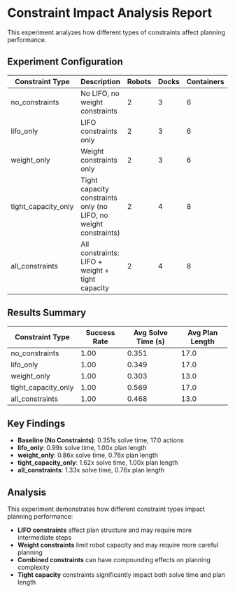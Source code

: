 # Constraint Impact Analysis Report

This experiment analyzes how different types of constraints affect planning performance.

## Experiment Configuration

| Constraint Type | Description | Robots | Docks | Containers | Piles |
|----------------|-------------|--------|-------|------------|-------|
| no_constraints | No LIFO, no weight constraints | 2 | 3 | 6 | 3 |
| lifo_only | LIFO constraints only | 2 | 3 | 6 | 3 |
| weight_only | Weight constraints only | 2 | 3 | 6 | 3 |
| tight_capacity_only | Tight capacity constraints only (no LIFO, no weight constraints) | 2 | 4 | 8 | 4 |
| all_constraints | All constraints: LIFO + weight + tight capacity | 2 | 4 | 8 | 4 |

## Results Summary

| Constraint Type | Success Rate | Avg Solve Time (s) | Avg Plan Length |
|----------------|--------------|-------------------|----------------|
| no_constraints | 1.00 | 0.351 | 17.0 |
| lifo_only | 1.00 | 0.349 | 17.0 |
| weight_only | 1.00 | 0.303 | 13.0 |
| tight_capacity_only | 1.00 | 0.569 | 17.0 |
| all_constraints | 1.00 | 0.468 | 13.0 |

## Key Findings

- **Baseline (No Constraints)**: 0.351s solve time, 17.0 actions
- **lifo_only**: 0.99x solve time, 1.00x plan length
- **weight_only**: 0.86x solve time, 0.76x plan length
- **tight_capacity_only**: 1.62x solve time, 1.00x plan length
- **all_constraints**: 1.33x solve time, 0.76x plan length

## Analysis

This experiment demonstrates how different constraint types impact planning performance:

- **LIFO constraints** affect plan structure and may require more intermediate steps
- **Weight constraints** limit robot capacity and may require more careful planning
- **Combined constraints** can have compounding effects on planning complexity
- **Tight capacity** constraints significantly impact both solve time and plan length
